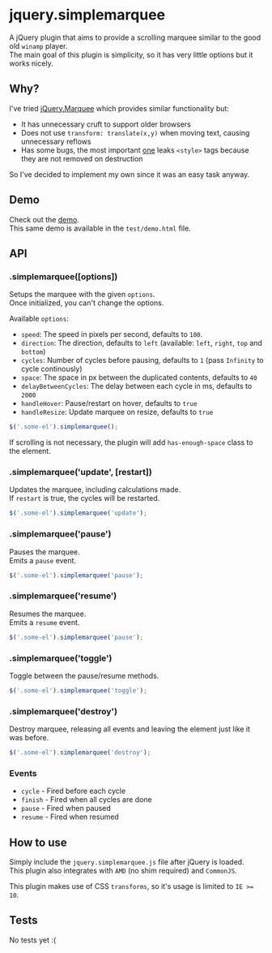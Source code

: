 # jquery.simplemarquee

A jQuery plugin that aims to provide a scrolling marquee similar to the good old `winamp` player.   
The main goal of this plugin is simplicity, so it has very little options but it works nicely.


## Why?

I've tried [jQuery.Marquee](https://github.com/aamirafridi/jQuery.Marquee) which provides similar functionality but:

- It has unnecessary cruft to support older browsers
- Does not use `transform: translate(x,y)` when moving text, causing unnecessary reflows
- Has some bugs, the most important [one](https://github.com/aamirafridi/jQuery.Marquee/issues/41) leaks `<style>` tags because they are not removed on destruction

So I've decided to implement my own since it was an easy task anyway.


## Demo

Check out the [demo](http://indigounited.github.io/jquery.simplemarquee/test/demo.html).   
This same demo is available in the `test/demo.html` file.


## API

### .simplemarquee([options])

Setups the marquee with the given `options`.   
Once initialized, you can't change the options.

Available `options`:

- `speed`: The speed in pixels per second, defaults to `100`.
- `direction`: The direction, defaults to `left` (available: `left`, `right`, `top` and `bottom`)
- `cycles`: Number of cycles before pausing, defaults to `1` (pass `Infinity` to cycle continously)
- `space`: The space in px between the duplicated contents, defaults to `40`
- `delayBetweenCycles`: The delay between each cycle in ms, defaults to `2000`
- `handleHover`: Pause/restart on hover, defaults to `true`
- `handleResize`: Update marquee on resize, defaults to `true`

```js
$('.some-el').simplemarquee();
```

If scrolling is not necessary, the plugin will add `has-enough-space` class to the element.


### .simplemarquee('update', [restart])

Updates the marquee, including calculations made.   
If `restart` is true, the cycles will be restarted.

```js
$('.some-el').simplemarquee('update');
```


### .simplemarquee('pause')

Pauses the marquee.   
Emits a `pause` event.

```js
$('.some-el').simplemarquee('pause');
```

### .simplemarquee('resume')

Resumes the marquee.   
Emits a `resume` event.

```js
$('.some-el').simplemarquee('pause');
```

### .simplemarquee('toggle')

Toggle between the pause/resume methods.

```js
$('.some-el').simplemarquee('toggle');
```

### .simplemarquee('destroy')

Destroy marquee, releasing all events and leaving the element just like it was before.   

```js
$('.some-el').simplemarquee('destroy');
```


### Events

- `cycle` - Fired before each cycle
- `finish` - Fired when all cycles are done
- `pause` - Fired when paused
- `resume` - Fired when resumed


## How to use

Simply include the `jquery.simplemarquee.js` file after jQuery is loaded.   
This plugin also integrates with `AMD` (no shim required) and `CommonJS`.

This plugin makes use of CSS `transforms`, so it's usage is limited to `IE >= 10`.


## Tests

No tests yet :(
